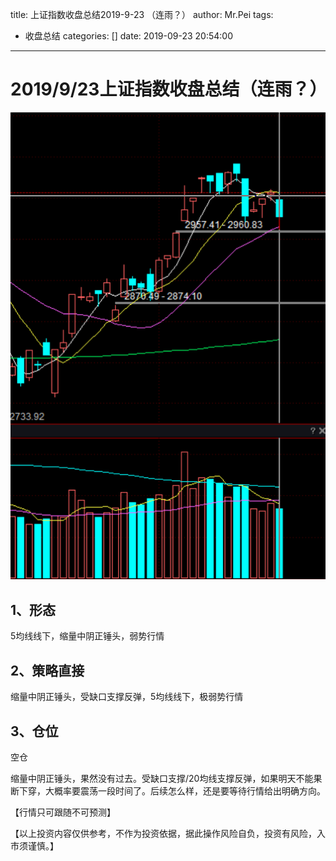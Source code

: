 title: 上证指数收盘总结2019-9-23 （连雨？）
author: Mr.Pei
tags:

  - 收盘总结
categories: []
date: 2019-09-23  20:54:00
---
# 2019/9/23上证指数收盘总结（连雨？）

![](https://github.com/Soros1990/markDownImages/blob/master/20190923205210.png?raw=true)

## 1、形态

5均线线下，缩量中阴正锤头，弱势行情

## 2、策略直接

缩量中阴正锤头，受缺口支撑反弹，5均线线下，极弱势行情

## 3、仓位
空仓

缩量中阴正锤头，果然没有过去。受缺口支撑/20均线支撑反弹，如果明天不能果断下穿，大概率要震荡一段时间了。后续怎么样，还是要等待行情给出明确方向。

【行情只可跟随不可预测】

【以上投资内容仅供参考，不作为投资依据，据此操作风险自负，投资有风险，入市须谨慎。】